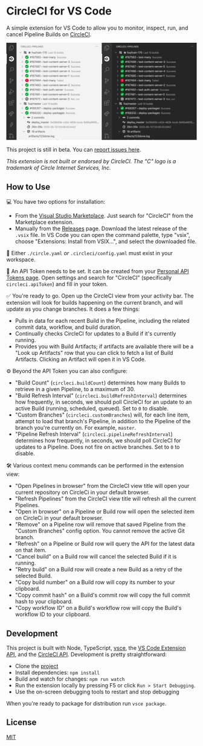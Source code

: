 # CircleCI for VS Code

A simple extension for VS Code to allow you to monitor, inspect, run, and cancel Pipeline Builds on [CircleCI](https://circleci.com).

![Preview image](./preview.png)

This project is still in beta. You can [report issues here](https://github.com/jodyheavener/circleci-vscode/issues).

_This extension is not built or endorsed by CircleCI. The "C" logo is a trademark of Circle Internet Services, Inc._

## How to Use

💻 You have two options for installation:

- From the [Visual Studio Marketplace](https://marketplace.visualstudio.com/items?itemName=jodyh.circleci-vscode). Just search for "CircleCI" from the Marketplace extension.
- Manually from the [Releases](https://github.com/jodyheavener/circleci-vscode/releases) page. Download the latest release of the `.vsix` file. In VS Code you can open the command palette, type "vsix", choose "Extensions: Install from VSIX...", and select the downloaded file.

📝 Either `./circle.yaml` _or_ `.circleci/config.yaml` must exist in your workspace.

🔑 An API Token needs to be set. It can be created from your [Personal API Tokens page](https://app.circleci.com/settings/user/tokens). Open settings and search for "CircleCI" (specifically `circleci.apiToken`) and fill in your token.

✅ You're ready to go. Open up the CircleCI view from your activity bar. The extension will look for builds happening on the current branch, and will update as you change branches. It does a few things:

- Pulls in data for each recent Build in the Pipeline, including the related commit data, workflow, and build duration.
- Continually checks CircleCI for updates to a Build if it's currently running.
- Provides you with Build Artifacts; if artifacts are available there will be a "Look up Artifacts" row that you can click to fetch a list of Build Artifacts. Clicking an Artifact will open it in VS Code.

⚙️ Beyond the API Token you can also configure:

- "Build Count" (`circleci.buildCount`) determines how many Builds to retrieve in a given Pipeline, to a maximum of 30.
- "Build Refresh Interval" (`circleci.buildRefreshInterval`) determines how frequently, in seconds, we should poll CircleCI for an update to an active Build (running, scheduled, queued). Set to `0` to disable.
- "Custom Branches" (`circleci.customBranches`) will, for each line item, attempt to load that branch's Pipeline, in addition to the Pipeline of the branch you're currently on. For example, `master`.
- "Pipeline Refresh Interval" (`circleci.pipelineRefreshInterval`) determines how frequently, in seconds, we should poll CircleCI for updates to a Pipeline. Does not fire on active branches. Set to `0` to disable.

🛠 Various context menu commands can be performed in the extension view:

- "Open Pipelines in browser" from the CircleCI view title will open your current repository on CircleCi in your default browser.
- "Refresh Pipelines" from the CircleCI view title will refresh all the current Pipelines.
- "Open in browser" on a Pipeline or Build row will open the selected item on CircleCi in your default browser.
- "Remove" on a Pipeline row will remove that saved Pipeline from the "Custom Branches" config option. You cannot remove the active Git branch.
- "Refresh" on a Pipeline or Build row will query the API for the latest data on that item.
- "Cancel build" on a Build row will cancel the selected Build if it is running.
- "Retry build" on a Build row will create a new Build as a retry of the selected Build.
- "Copy build number" on a Build row will copy its number to your clipboard.
- "Copy commit hash" on a Build's commit row will copy the full commit hash to your clipboard.
- "Copy workflow ID" on a Build's workflow row will copy the Build's workflow ID to your clipboard.

## Development

This project is built with Node, TypeScript, [vsce](https://github.com/microsoft/vscode-vsce), the [VS Code Extension API](https://code.visualstudio.com/api), and the [CircleCI API](https://www.npmjs.com/package/circleci). Development is pretty straightforward:

- Clone the [project](https://github.com/jodyheavener/circleci-vscode)
- Install dependencies: `npm install`
- Build and watch for changes: `npm run watch`
- Run the extension locally by pressing F5 or click `Run > Start Debugging`.
- Use the on-screen debugging tools to restart and stop debugging

When you're ready to package for distribution run `vsce package`.

## License

[MIT](./LICENSE)
